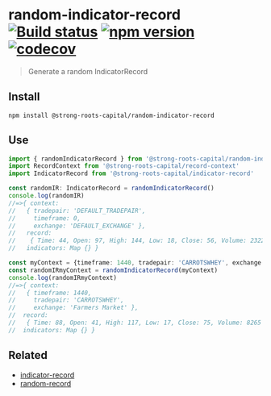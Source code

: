 # random-indicator-record [![Build status](https://travis-ci.org/strong-roots-capital/random-indicator-record.svg?branch=master)](https://travis-ci.org/strong-roots-capital/random-indicator-record) [![npm version](https://img.shields.io/npm/v/@strong-roots-capital/random-indicator-record.svg)](https://npmjs.org/package/@strong-roots-capital/random-indicator-record) [![codecov](https://codecov.io/gh/strong-roots-capital/random-indicator-record/branch/master/graph/badge.svg)](https://codecov.io/gh/strong-roots-capital/random-indicator-record)

> Generate a random IndicatorRecord

## Install

```shell
npm install @strong-roots-capital/random-indicator-record
```

## Use

```typescript
import { randomIndicatorRecord } from '@strong-roots-capital/random-indicator-record'
import RecordContext from '@strong-roots-capital/record-context'
import IndicatorRecord from '@strong-roots-capital/indicator-record'

const randomIR: IndicatorRecord = randomIndicatorRecord()
console.log(randomIR)
//=>{ context:
//   { tradepair: 'DEFAULT_TRADEPAIR',
//     timeframe: 0,
//     exchange: 'DEFAULT_EXCHANGE' },
//   record:
//    { Time: 44, Open: 97, High: 144, Low: 18, Close: 56, Volume: 23223 },
//   indicators: Map {} }

const myContext = {timeframe: 1440, tradepair: 'CARROTSWHEY', exchange: 'Farmers Market'}
const randomIRmyContext = randomIndicatorRecord(myContext)
console.log(randomIRmyContext)
//=>{ context:
//   { timeframe: 1440,
//     tradepair: 'CARROTSWHEY',
//     exchange: 'Farmers Market' },
//  record:
//   { Time: 88, Open: 41, High: 117, Low: 17, Close: 75, Volume: 8265 },
//  indicators: Map {} }
```

## Related

- [indicator-record](https://github.com/strong-roots-capital/indicator-record)
- [random-record](https://github.com/strong-roots-capital/random-record)

